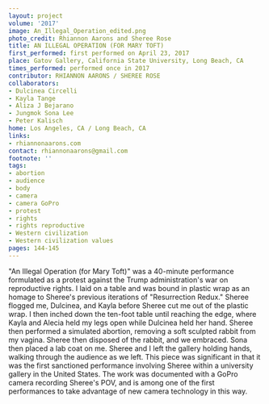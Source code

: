 ```yaml
---
layout: project
volume: '2017'
image: An_Illegal_Operation_edited.png
photo_credit: Rhiannon Aarons and Sheree Rose
title: AN ILLEGAL OPERATION (FOR MARY TOFT)
first_performed: first performed on April 23, 2017
place: Gatov Gallery, California State University, Long Beach, CA
times_performed: performed once in 2017
contributor: RHIANNON AARONS / SHEREE ROSE
collaborators:
- Dulcinea Circelli
- Kayla Tange
- Aliza J Bejarano
- Jungmok Sona Lee
- Peter Kalisch
home: Los Angeles, CA / Long Beach, CA
links:
- rhiannonaarons.com
contact: rhiannonaarons@gmail.com
footnote: ''
tags:
- abortion
- audience
- body
- camera
- camera GoPro
- protest
- rights
- rights reproductive
- Western civilization
- Western civilization values
pages: 144-145
---
```


"An Illegal Operation (for Mary Toft)" was a 40-minute performance formulated as a protest against the Trump administration's war on reproductive rights. I laid on a table and was bound in plastic wrap as an homage to Sheree's previous iterations of "Resurrection Redux." Sheree flogged me, Dulcinea, and Kayla before Sheree cut me out of the plastic wrap. I then inched down the ten-foot table until reaching the edge, where Kayla and Alecia held my legs open while Dulcinea held her hand. Sheree then performed a simulated abortion, removing a soft sculpted rabbit from my vagina. Sheree then disposed of the rabbit, and we embraced. Sona then placed a lab coat on me. Sheree and I left the gallery holding hands, walking through the audience as we left. This piece was significant in that it was the first sanctioned performance involving Sheree within a university gallery in the United States. The work was documented with a GoPro camera recording Sheree's POV, and is among one of the first performances to take advantage of new camera technology in this way.
